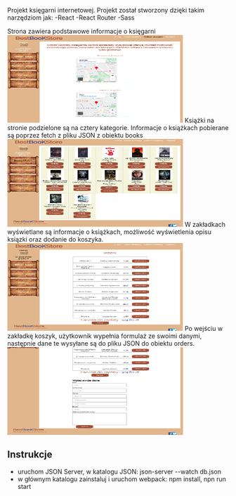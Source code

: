 Projekt księgarni internetowej.
Projekt został stworzony dzięki takim narzędziom jak:
-React
-React Router
-Sass

Strona zawiera podstawowe informacje o księgarni
<img alt="Info" src="BestBooKStore1.png" height="200" width="400">
Książki na stronie podzielone są na cztery kategorie.
Informacje o książkach pobierane są poprzez fetch z pliku JSON z obiektu books
<img alt="Zakładka z książkami" src="BestBooKStore2.png" height="200" width="400">
W zakładkach wyświetlane są informacje o książkach, możliwość wyświetlenia opisu ksiązki oraz dodanie do koszyka.
<img alt="Koszyk" src="BestBooKStore3.png" height="200" width="400">
Po wejściu w zakładkę koszyk, użytkownik wypełnia formulaż ze swoimi danymi, następnie dane te wysyłane są do pliku JSON do obiektu orders.
<img alt="Formularz" src="BestBooKStore4.png" height="200" width="400">

## Instrukcje

- uruchom JSON Server, w katalogu JSON: json-server --watch db.json
- w głównym katalogu zainstaluj i uruchom webpack: npm install, npn run start

